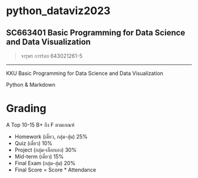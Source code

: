 # python_dataviz2023

## SC663401 Basic Programming for Data Science and Data Visualization
> จารุพร การร้อย 643021261-5
-----------------------------
KKU Basic Programming for Data Science and Data Visualization

Python & Markdown

# Grading
A Top 10-15 B+ ถึง F ตามเกณฑ์

- Homework (เดี่ยว, กลุ่ม-สุ่ม) 25%
- Quiz (เดี่ยว) 10%
- Project (กลุ่ม-เลือกเอง) 30%
- Mid-term (เดี่ยว) 15%
- Final Exam (กลุ่ม-สุ่ม) 20%
- Final Score = Score * Attendance
